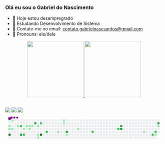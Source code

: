 ### Olá eu sou o Gabriel do Nascimento 

- 🔭 Hoje estou desempregrado
- 🌱 Estudando Desenvolvimento de Sistema
- 👯 Contate-me no email: contato.gabrielnascsantos@gmail.com
- 🤔 Pronouns: ele/dele
<div align="center">
  <a href="https://github.com/GabrieldoNascimentoSantos">
  <img height="180em" src="https://github-readme-stats.vercel.app/api?username=GabrieldoNascimentoSantos&show_icons=true&theme=dark&include_all_commits=true&count_private=true"/>
  <img height="180em" src="https://github-readme-stats.vercel.app/api/top-langs/?username=GabrieldoNascimentoSantos&layout=compact&langs_count=7&theme=dark"/>
    </div>
  
  ##

  <div>
  <a href="https://instagram.com/nascimento__biel" target="_blank"><img src="https://img.shields.io/badge/-Instagram-%23E4405F?style=for-the-badge&logo=instagram&logoColor=white" target="_blank"></a>
  <a href = "mailto:contato.gabrielnascsantos@gmail.com"><img src="https://img.shields.io/badge/-Gmail-%23333?style=for-the-badge&logo=gmail&logoColor=white" target="_blank"></a>
  <a href="https://www.linkedin.com/in/gabriel-nascimento-034242247" target="_blank"><img src="https://img.shields.io/badge/-LinkedIn-%230077B5?style=for-the-badge&logo=linkedin&logoColor=white" target="_blank"></a> 
  </div> 
  <svg viewBox="-16 -32 880 192" width="880" height="192" xmlns="http://www.w3.org/2000/svg"><desc>Generated with https://github.com/Platane/snk</desc><style>@keyframes c0{.32%{fill:var(--c1)}.34%,to{fill:var(--ce)}}@keyframes c1{1.66%{fill:var(--c1)}1.68%,to{fill:var(--ce)}}@keyframes c2{2%{fill:var(--c1)}2.02%,to{fill:var(--ce)}}@keyframes c3{95.64%{fill:var(--c4)}95.66%,to{fill:var(--ce)}}@keyframes c4{.66%{fill:var(--c1)}.68%,to{fill:var(--ce)}}@keyframes c5{2.33%{fill:var(--c1)}2.35%,to{fill:var(--ce)}}@keyframes c6{3.33%{fill:var(--c1)}3.35%,to{fill:var(--ce)}}@keyframes c7{55.84%{fill:var(--c2)}55.86%,to{fill:var(--ce)}}@keyframes c8{57.52%{fill:var(--c3)}57.54%,to{fill:var(--ce)}}@keyframes c9{10.36%{fill:var(--c1)}10.38%,to{fill:var(--ce)}}@keyframes ca{57.18%{fill:var(--c2)}57.2%,to{fill:var(--ce)}}@keyframes cb{5.01%{fill:var(--c1)}5.03%,to{fill:var(--ce)}}@keyframes cc{5.34%{fill:var(--c1)}5.36%,to{fill:var(--ce)}}@keyframes cd{9.69%{fill:var(--c1)}9.71%,to{fill:var(--ce)}}@keyframes ce{5.68%{fill:var(--c1)}5.7%,to{fill:var(--ce)}}@keyframes cf{60.53%{fill:var(--c3)}60.55%,to{fill:var(--ce)}}@keyframes cg{6.34%{fill:var(--c1)}6.36%,to{fill:var(--ce)}}@keyframes ch{7.35%{fill:var(--c1)}7.37%,to{fill:var(--ce)}}@keyframes ci{7.68%{fill:var(--c1)}7.7%,to{fill:var(--ce)}}@keyframes cj{53.17%{fill:var(--c2)}53.19%,to{fill:var(--ce)}}@keyframes ck{91.96%{fill:var(--c4)}91.98%,to{fill:var(--ce)}}@keyframes cl{51.5%{fill:var(--c2)}51.52%,to{fill:var(--ce)}}@keyframes cm{15.37%{fill:var(--c1)}15.39%,to{fill:var(--ce)}}@keyframes cn{21.39%{fill:var(--c1)}21.41%,to{fill:var(--ce)}}@keyframes co{21.06%{fill:var(--c1)}21.08%,to{fill:var(--ce)}}@keyframes cp{65.21%{fill:var(--c3)}65.23%,to{fill:var(--ce)}}@keyframes cq{16.71%{fill:var(--c1)}16.73%,to{fill:var(--ce)}}@keyframes cr{18.72%{fill:var(--c1)}18.74%,to{fill:var(--ce)}}@keyframes cs{45.47%{fill:var(--c2)}45.49%,to{fill:var(--ce)}}@keyframes ct{42.13%{fill:var(--c2)}42.15%,to{fill:var(--ce)}}@keyframes cu{72.23%{fill:var(--c3)}72.25%,to{fill:var(--ce)}}@keyframes cv{71.9%{fill:var(--c3)}71.92%,to{fill:var(--ce)}}@keyframes cw{32.1%{fill:var(--c1)}32.12%,to{fill:var(--ce)}}@keyframes cx{37.45%{fill:var(--c2)}37.47%,to{fill:var(--ce)}}@keyframes cy{36.78%{fill:var(--c2)}36.8%,to{fill:var(--ce)}}@keyframes cz{36.44%{fill:var(--c1)}36.46%,to{fill:var(--ce)}}@keyframes c10{76.91%{fill:var(--c3)}76.93%,to{fill:var(--ce)}}@keyframes c11{34.44%{fill:var(--c1)}34.46%,to{fill:var(--ce)}}@keyframes u0{.32%{transform:scale(0,1)}.34%,.66%{transform:scale(.05,1)}.68%,1.66%{transform:scale(.09,1)}1.68%,2%{transform:scale(.14,1)}2.02%,2.33%{transform:scale(.18,1)}2.35%,3.33%{transform:scale(.23,1)}3.35%,5.01%{transform:scale(.27,1)}5.03%,5.34%{transform:scale(.32,1)}5.36%,5.68%{transform:scale(.36,1)}5.7%,6.34%{transform:scale(.41,1)}6.36%,7.35%{transform:scale(.45,1)}7.37%,7.68%{transform:scale(.5,1)}7.7%,9.69%{transform:scale(.55,1)}10.36%,9.71%{transform:scale(.59,1)}10.38%,15.37%{transform:scale(.64,1)}15.39%,16.71%{transform:scale(.68,1)}16.73%,18.72%{transform:scale(.73,1)}18.74%,21.06%{transform:scale(.77,1)}21.08%,21.39%{transform:scale(.82,1)}21.41%,32.1%{transform:scale(.86,1)}32.12%,34.44%{transform:scale(.91,1)}34.46%,36.44%{transform:scale(.95,1)}36.46%,to{transform:scale(1,1)}}@keyframes u1{36.78%{transform:scale(0,1)}36.8%,37.45%{transform:scale(.13,1)}37.47%,42.13%{transform:scale(.25,1)}42.15%,45.47%{transform:scale(.38,1)}45.49%,51.5%{transform:scale(.5,1)}51.52%,53.17%{transform:scale(.63,1)}53.19%,55.84%{transform:scale(.75,1)}55.86%,57.18%{transform:scale(.88,1)}57.2%,to{transform:scale(1,1)}}@keyframes u2{57.52%{transform:scale(0,1)}57.54%,60.53%{transform:scale(.17,1)}60.55%,65.21%{transform:scale(.33,1)}65.23%,71.9%{transform:scale(.5,1)}71.92%,72.23%{transform:scale(.67,1)}72.25%,76.91%{transform:scale(.83,1)}76.93%,to{transform:scale(1,1)}}@keyframes u3{91.96%{transform:scale(0,1)}91.98%,95.64%{transform:scale(.5,1)}95.66%,to{transform:scale(1,1)}}@keyframes s0{0%,99.67%{transform:translate(0,-16px)}.33%{transform:translate(0,0)}.67%{transform:translate(16px,0)}1%{transform:translate(16px,16px)}1.34%{transform:translate(0,16px)}2.01%{transform:translate(0,48px)}3.01%{transform:translate(48px,48px)}3.68%{transform:translate(48px,16px)}4.68%{transform:translate(96px,16px)}5.02%{transform:translate(96px,32px)}53.85%,6.35%{transform:translate(160px,32px)}7.69%{transform:translate(160px,96px)}8.03%{transform:translate(144px,96px)}9.03%{transform:translate(144px,48px)}10.37%,56.52%{transform:translate(80px,48px)}10.7%{transform:translate(80px,32px)}14.72%{transform:translate(272px,32px)}15.38%{transform:translate(272px,64px)}16.05%{transform:translate(304px,64px)}16.39%{transform:translate(304px,80px)}18.06%{transform:translate(384px,80px)}19.4%{transform:translate(384px,16px)}21.07%{transform:translate(304px,16px)}21.4%{transform:translate(304px,0)}30.77%{transform:translate(752px,0)}32.11%{transform:translate(752px,64px)}33.11%,37.12%{transform:translate(800px,64px)}33.44%{transform:translate(800px,48px)}34.11%,35.45%{transform:translate(832px,48px)}34.45%,76.59%{transform:translate(832px,32px)}34.78%{transform:translate(848px,32px)}35.12%{transform:translate(848px,48px)}36.12%{transform:translate(832px,80px)}36.45%{transform:translate(816px,80px)}36.79%{transform:translate(816px,64px)}37.46%{transform:translate(800px,80px)}37.79%{transform:translate(784px,80px)}38.13%{transform:translate(784px,64px)}41.81%{transform:translate(608px,64px)}42.14%{transform:translate(608px,48px)}45.15%{transform:translate(464px,48px)}45.48%{transform:translate(464px,64px)}45.82%{transform:translate(448px,64px)}46.15%{transform:translate(448px,48px)}51.17%{transform:translate(208px,48px)}51.51%{transform:translate(208px,64px)}51.84%{transform:translate(192px,64px)}52.84%{transform:translate(192px,16px)}53.51%{transform:translate(160px,16px)}55.85%{transform:translate(64px,32px)}56.19%{transform:translate(64px,48px)}57.19%{transform:translate(80px,80px)}57.53%{transform:translate(64px,80px)}57.86%{transform:translate(64px,64px)}59.53%{transform:translate(144px,64px)}60.54%{transform:translate(144px,16px)}64.21%{transform:translate(320px,16px)}65.22%{transform:translate(320px,64px)}71.57%{transform:translate(624px,64px)}72.24%{transform:translate(624px,32px)}76.92%{transform:translate(832px,16px)}90.64%{transform:translate(176px,16px)}91.97%{transform:translate(176px,80px)}95.65%{transform:translate(0,80px)}95.99%{transform:translate(0,64px)}96.32%{transform:translate(16px,64px)}96.66%{transform:translate(16px,48px)}96.99%{transform:translate(32px,48px)}97.32%{transform:translate(32px,32px)}97.66%{transform:translate(48px,32px)}98.66%{transform:translate(48px,-16px)}}@keyframes s1{0%,99.67%{transform:translate(16px,-16px)}.33%{transform:translate(0,-16px)}.67%{transform:translate(0,0)}1%{transform:translate(16px,0)}1.34%{transform:translate(16px,16px)}1.67%{transform:translate(0,16px)}2.34%{transform:translate(0,48px)}3.34%{transform:translate(48px,48px)}4.01%{transform:translate(48px,16px)}5.02%{transform:translate(96px,16px)}5.35%{transform:translate(96px,32px)}54.18%,6.69%{transform:translate(160px,32px)}8.03%{transform:translate(160px,96px)}8.36%{transform:translate(144px,96px)}9.36%{transform:translate(144px,48px)}10.7%,56.86%{transform:translate(80px,48px)}11.04%{transform:translate(80px,32px)}15.05%{transform:translate(272px,32px)}15.72%{transform:translate(272px,64px)}16.39%{transform:translate(304px,64px)}16.72%{transform:translate(304px,80px)}18.39%{transform:translate(384px,80px)}19.73%{transform:translate(384px,16px)}21.4%{transform:translate(304px,16px)}21.74%{transform:translate(304px,0)}31.1%{transform:translate(752px,0)}32.44%{transform:translate(752px,64px)}33.44%,37.46%{transform:translate(800px,64px)}33.78%{transform:translate(800px,48px)}34.45%,35.79%{transform:translate(832px,48px)}34.78%,76.92%{transform:translate(832px,32px)}35.12%{transform:translate(848px,32px)}35.45%{transform:translate(848px,48px)}36.45%{transform:translate(832px,80px)}36.79%{transform:translate(816px,80px)}37.12%{transform:translate(816px,64px)}37.79%{transform:translate(800px,80px)}38.13%{transform:translate(784px,80px)}38.46%{transform:translate(784px,64px)}42.14%{transform:translate(608px,64px)}42.47%{transform:translate(608px,48px)}45.48%{transform:translate(464px,48px)}45.82%{transform:translate(464px,64px)}46.15%{transform:translate(448px,64px)}46.49%{transform:translate(448px,48px)}51.51%{transform:translate(208px,48px)}51.84%{transform:translate(208px,64px)}52.17%{transform:translate(192px,64px)}53.18%{transform:translate(192px,16px)}53.85%{transform:translate(160px,16px)}56.19%{transform:translate(64px,32px)}56.52%{transform:translate(64px,48px)}57.53%{transform:translate(80px,80px)}57.86%{transform:translate(64px,80px)}58.19%{transform:translate(64px,64px)}59.87%{transform:translate(144px,64px)}60.87%{transform:translate(144px,16px)}64.55%{transform:translate(320px,16px)}65.55%{transform:translate(320px,64px)}71.91%{transform:translate(624px,64px)}72.58%{transform:translate(624px,32px)}77.26%{transform:translate(832px,16px)}90.97%{transform:translate(176px,16px)}92.31%{transform:translate(176px,80px)}95.99%{transform:translate(0,80px)}96.32%{transform:translate(0,64px)}96.66%{transform:translate(16px,64px)}96.99%{transform:translate(16px,48px)}97.32%{transform:translate(32px,48px)}97.66%{transform:translate(32px,32px)}97.99%{transform:translate(48px,32px)}99%{transform:translate(48px,-16px)}}@keyframes s2{0%,99.67%{transform:translate(32px,-16px)}.67%{transform:translate(0,-16px)}1%{transform:translate(0,0)}1.34%{transform:translate(16px,0)}1.67%{transform:translate(16px,16px)}2.01%{transform:translate(0,16px)}2.68%{transform:translate(0,48px)}3.68%{transform:translate(48px,48px)}4.35%{transform:translate(48px,16px)}5.35%{transform:translate(96px,16px)}5.69%{transform:translate(96px,32px)}54.52%,7.02%{transform:translate(160px,32px)}8.36%{transform:translate(160px,96px)}8.7%{transform:translate(144px,96px)}9.7%{transform:translate(144px,48px)}11.04%,57.19%{transform:translate(80px,48px)}11.37%{transform:translate(80px,32px)}15.38%{transform:translate(272px,32px)}16.05%{transform:translate(272px,64px)}16.72%{transform:translate(304px,64px)}17.06%{transform:translate(304px,80px)}18.73%{transform:translate(384px,80px)}20.07%{transform:translate(384px,16px)}21.74%{transform:translate(304px,16px)}22.07%{transform:translate(304px,0)}31.44%{transform:translate(752px,0)}32.78%{transform:translate(752px,64px)}33.78%,37.79%{transform:translate(800px,64px)}34.11%{transform:translate(800px,48px)}34.78%,36.12%{transform:translate(832px,48px)}35.12%,77.26%{transform:translate(832px,32px)}35.45%{transform:translate(848px,32px)}35.79%{transform:translate(848px,48px)}36.79%{transform:translate(832px,80px)}37.12%{transform:translate(816px,80px)}37.46%{transform:translate(816px,64px)}38.13%{transform:translate(800px,80px)}38.46%{transform:translate(784px,80px)}38.8%{transform:translate(784px,64px)}42.47%{transform:translate(608px,64px)}42.81%{transform:translate(608px,48px)}45.82%{transform:translate(464px,48px)}46.15%{transform:translate(464px,64px)}46.49%{transform:translate(448px,64px)}46.82%{transform:translate(448px,48px)}51.84%{transform:translate(208px,48px)}52.17%{transform:translate(208px,64px)}52.51%{transform:translate(192px,64px)}53.51%{transform:translate(192px,16px)}54.18%{transform:translate(160px,16px)}56.52%{transform:translate(64px,32px)}56.86%{transform:translate(64px,48px)}57.86%{transform:translate(80px,80px)}58.19%{transform:translate(64px,80px)}58.53%{transform:translate(64px,64px)}60.2%{transform:translate(144px,64px)}61.2%{transform:translate(144px,16px)}64.88%{transform:translate(320px,16px)}65.89%{transform:translate(320px,64px)}72.24%{transform:translate(624px,64px)}72.91%{transform:translate(624px,32px)}77.59%{transform:translate(832px,16px)}91.3%{transform:translate(176px,16px)}92.64%{transform:translate(176px,80px)}96.32%{transform:translate(0,80px)}96.66%{transform:translate(0,64px)}96.99%{transform:translate(16px,64px)}97.32%{transform:translate(16px,48px)}97.66%{transform:translate(32px,48px)}97.99%{transform:translate(32px,32px)}98.33%{transform:translate(48px,32px)}99.33%{transform:translate(48px,-16px)}}@keyframes s3{0%,99.67%{transform:translate(48px,-16px)}1%{transform:translate(0,-16px)}1.34%{transform:translate(0,0)}1.67%{transform:translate(16px,0)}2.01%{transform:translate(16px,16px)}2.34%{transform:translate(0,16px)}3.01%{transform:translate(0,48px)}4.01%{transform:translate(48px,48px)}4.68%{transform:translate(48px,16px)}5.69%{transform:translate(96px,16px)}6.02%{transform:translate(96px,32px)}54.85%,7.36%{transform:translate(160px,32px)}8.7%{transform:translate(160px,96px)}9.03%{transform:translate(144px,96px)}10.03%{transform:translate(144px,48px)}11.37%,57.53%{transform:translate(80px,48px)}11.71%{transform:translate(80px,32px)}15.72%{transform:translate(272px,32px)}16.39%{transform:translate(272px,64px)}17.06%{transform:translate(304px,64px)}17.39%{transform:translate(304px,80px)}19.06%{transform:translate(384px,80px)}20.4%{transform:translate(384px,16px)}22.07%{transform:translate(304px,16px)}22.41%{transform:translate(304px,0)}31.77%{transform:translate(752px,0)}33.11%{transform:translate(752px,64px)}34.11%,38.13%{transform:translate(800px,64px)}34.45%{transform:translate(800px,48px)}35.12%,36.45%{transform:translate(832px,48px)}35.45%,77.59%{transform:translate(832px,32px)}35.79%{transform:translate(848px,32px)}36.12%{transform:translate(848px,48px)}37.12%{transform:translate(832px,80px)}37.46%{transform:translate(816px,80px)}37.79%{transform:translate(816px,64px)}38.46%{transform:translate(800px,80px)}38.8%{transform:translate(784px,80px)}39.13%{transform:translate(784px,64px)}42.81%{transform:translate(608px,64px)}43.14%{transform:translate(608px,48px)}46.15%{transform:translate(464px,48px)}46.49%{transform:translate(464px,64px)}46.82%{transform:translate(448px,64px)}47.16%{transform:translate(448px,48px)}52.17%{transform:translate(208px,48px)}52.51%{transform:translate(208px,64px)}52.84%{transform:translate(192px,64px)}53.85%{transform:translate(192px,16px)}54.52%{transform:translate(160px,16px)}56.86%{transform:translate(64px,32px)}57.19%{transform:translate(64px,48px)}58.19%{transform:translate(80px,80px)}58.53%{transform:translate(64px,80px)}58.86%{transform:translate(64px,64px)}60.54%{transform:translate(144px,64px)}61.54%{transform:translate(144px,16px)}65.22%{transform:translate(320px,16px)}66.22%{transform:translate(320px,64px)}72.58%{transform:translate(624px,64px)}73.24%{transform:translate(624px,32px)}77.93%{transform:translate(832px,16px)}91.64%{transform:translate(176px,16px)}92.98%{transform:translate(176px,80px)}96.66%{transform:translate(0,80px)}96.99%{transform:translate(0,64px)}97.32%{transform:translate(16px,64px)}97.66%{transform:translate(16px,48px)}97.99%{transform:translate(32px,48px)}98.33%{transform:translate(32px,32px)}98.66%{transform:translate(48px,32px)}}:root{--cb:#1b1f230a;--cs:purple;--ce:#ebedf0;--c0:#ebedf0;--c1:#9be9a8;--c2:#40c463;--c3:#30a14e;--c4:#216e39}@media (prefers-color-scheme:dark){:root{--cb:#1b1f230a;--cs:purple;--ce:#161b22;--c1:#01311f;--c2:#034525;--c3:#0f6d31;--c4:#00c647}}.c{shape-rendering:geometricPrecision;fill:var(--ce);stroke-width:1px;stroke:var(--cb);animation:none 29900ms linear infinite}.c.c0,.c.c1,.c.c2{fill:var(--c1);animation-name:c0}.c.c1,.c.c2{animation-name:c1}.c.c2{animation-name:c2}.c.c3{fill:var(--c4);animation-name:c3}.c.c4,.c.c5,.c.c6{fill:var(--c1);animation-name:c4}.c.c5,.c.c6{animation-name:c5}.c.c6{animation-name:c6}.c.c7{fill:var(--c2);animation-name:c7}.c.c8{fill:var(--c3);animation-name:c8}.c.c9{fill:var(--c1);animation-name:c9}.c.ca{fill:var(--c2);animation-name:ca}.c.cb{fill:var(--c1);animation-name:cb}.c.cc,.c.cd,.c.ce{fill:var(--c1);animation-name:cc}.c.cd,.c.ce{animation-name:cd}.c.ce{animation-name:ce}.c.cf{fill:var(--c3);animation-name:cf}.c.cg,.c.ch,.c.ci{fill:var(--c1);animation-name:cg}.c.ch,.c.ci{animation-name:ch}.c.ci{animation-name:ci}.c.cj{fill:var(--c2);animation-name:cj}.c.ck{fill:var(--c4);animation-name:ck}.c.cl{fill:var(--c2);animation-name:cl}.c.cm,.c.cn,.c.co{fill:var(--c1);animation-name:cm}.c.cn,.c.co{animation-name:cn}.c.co{animation-name:co}.c.cp{fill:var(--c3);animation-name:cp}.c.cq,.c.cr{fill:var(--c1);animation-name:cq}.c.cr{animation-name:cr}.c.cs,.c.ct{fill:var(--c2);animation-name:cs}.c.ct{animation-name:ct}.c.cu,.c.cv{fill:var(--c3);animation-name:cu}.c.cv{animation-name:cv}.c.cw{fill:var(--c1);animation-name:cw}.c.cx,.c.cy{fill:var(--c2);animation-name:cx}.c.cy{animation-name:cy}.c.cz{fill:var(--c1);animation-name:cz}.c.c10{fill:var(--c3);animation-name:c10}.c.c11{fill:var(--c1);animation-name:c11}.s,.u{animation:none linear 29900ms infinite}.u,.u.u0{transform-origin:0 0}.u{transform:scale(0,1)}.u.u0{fill:var(--c1);animation-name:u0}.u.u1{fill:var(--c2);animation-name:u1;transform-origin:490.9px 0}.u.u2{fill:var(--c3);animation-name:u2;transform-origin:669.5px 0}.u.u3{fill:var(--c4);animation-name:u3;transform-origin:803.4px 0}.s{shape-rendering:geometricPrecision;fill:var(--cs)}.s.s0{transform:translate(0,-16px);animation-name:s0}.s.s1{transform:translate(16px,-16px);animation-name:s1}.s.s2{transform:translate(32px,-16px);animation-name:s2}.s.s3{transform:translate(48px,-16px);animation-name:s3}</style><rect class="c c0" x="2" y="2" rx="2" ry="2" width="12" height="12"/><rect class="c" x="2" y="18" rx="2" ry="2" width="12" height="12"/><rect class="c c1" x="2" y="34" rx="2" ry="2" width="12" height="12"/><rect class="c c2" x="2" y="50" rx="2" ry="2" width="12" height="12"/><rect class="c" x="2" y="66" rx="2" ry="2" width="12" height="12"/><rect class="c c3" x="2" y="82" rx="2" ry="2" width="12" height="12"/><rect class="c" x="2" y="98" rx="2" ry="2" width="12" height="12"/><rect class="c c4" x="18" y="2" rx="2" ry="2" width="12" height="12"/><rect class="c" x="18" y="18" rx="2" ry="2" width="12" height="12"/><rect class="c" x="18" y="34" rx="2" ry="2" width="12" height="12"/><rect class="c c5" x="18" y="50" rx="2" ry="2" width="12" height="12"/><rect class="c" x="18" y="66" rx="2" ry="2" width="12" height="12"/><rect class="c" x="18" y="82" rx="2" ry="2" width="12" height="12"/><rect class="c" x="18" y="98" rx="2" ry="2" width="12" height="12"/><rect class="c" x="34" y="2" rx="2" ry="2" width="12" height="12"/><rect class="c" x="34" y="18" rx="2" ry="2" width="12" height="12"/><rect class="c" x="34" y="34" rx="2" ry="2" width="12" height="12"/><rect class="c" x="34" y="50" rx="2" ry="2" width="12" height="12"/><rect class="c" x="34" y="66" rx="2" ry="2" width="12" height="12"/><rect class="c" x="34" y="82" rx="2" ry="2" width="12" height="12"/><rect class="c" x="34" y="98" rx="2" ry="2" width="12" height="12"/><rect class="c" x="50" y="2" rx="2" ry="2" width="12" height="12"/><rect class="c" x="50" y="18" rx="2" ry="2" width="12" height="12"/><rect class="c c6" x="50" y="34" rx="2" ry="2" width="12" height="12"/><rect class="c" x="50" y="50" rx="2" ry="2" width="12" height="12"/><rect class="c" x="50" y="66" rx="2" ry="2" width="12" height="12"/><rect class="c" x="50" y="82" rx="2" ry="2" width="12" height="12"/><rect class="c" x="50" y="98" rx="2" ry="2" width="12" height="12"/><rect class="c" x="66" y="2" rx="2" ry="2" width="12" height="12"/><rect class="c" x="66" y="18" rx="2" ry="2" width="12" height="12"/><rect class="c c7" x="66" y="34" rx="2" ry="2" width="12" height="12"/><rect class="c" x="66" y="50" rx="2" ry="2" width="12" height="12"/><rect class="c" x="66" y="66" rx="2" ry="2" width="12" height="12"/><rect class="c c8" x="66" y="82" rx="2" ry="2" width="12" height="12"/><rect class="c" x="66" y="98" rx="2" ry="2" width="12" height="12"/><rect class="c" x="82" y="2" rx="2" ry="2" width="12" height="12"/><rect class="c" x="82" y="18" rx="2" ry="2" width="12" height="12"/><rect class="c" x="82" y="34" rx="2" ry="2" width="12" height="12"/><rect class="c c9" x="82" y="50" rx="2" ry="2" width="12" height="12"/><rect class="c" x="82" y="66" rx="2" ry="2" width="12" height="12"/><rect class="c ca" x="82" y="82" rx="2" ry="2" width="12" height="12"/><rect class="c" x="82" y="98" rx="2" ry="2" width="12" height="12"/><rect class="c" x="98" y="2" rx="2" ry="2" width="12" height="12"/><rect class="c" x="98" y="18" rx="2" ry="2" width="12" height="12"/><rect class="c cb" x="98" y="34" rx="2" ry="2" width="12" height="12"/><rect class="c" x="98" y="50" rx="2" ry="2" width="12" height="12"/><rect class="c" x="98" y="66" rx="2" ry="2" width="12" height="12"/><rect class="c" x="98" y="82" rx="2" ry="2" width="12" height="12"/><rect class="c" x="98" y="98" rx="2" ry="2" width="12" height="12"/><rect class="c" x="114" y="2" rx="2" ry="2" width="12" height="12"/><rect class="c" x="114" y="18" rx="2" ry="2" width="12" height="12"/><rect class="c cc" x="114" y="34" rx="2" ry="2" width="12" height="12"/><rect class="c cd" x="114" y="50" rx="2" ry="2" width="12" height="12"/><rect class="c" x="114" y="66" rx="2" ry="2" width="12" height="12"/><rect class="c" x="114" y="82" rx="2" ry="2" width="12" height="12"/><rect class="c" x="114" y="98" rx="2" ry="2" width="12" height="12"/><rect class="c" x="130" y="2" rx="2" ry="2" width="12" height="12"/><rect class="c" x="130" y="18" rx="2" ry="2" width="12" height="12"/><rect class="c ce" x="130" y="34" rx="2" ry="2" width="12" height="12"/><rect class="c" x="130" y="50" rx="2" ry="2" width="12" height="12"/><rect class="c" x="130" y="66" rx="2" ry="2" width="12" height="12"/><rect class="c" x="130" y="82" rx="2" ry="2" width="12" height="12"/><rect class="c" x="130" y="98" rx="2" ry="2" width="12" height="12"/><rect class="c" x="146" y="2" rx="2" ry="2" width="12" height="12"/><rect class="c cf" x="146" y="18" rx="2" ry="2" width="12" height="12"/><rect class="c" x="146" y="34" rx="2" ry="2" width="12" height="12"/><rect class="c" x="146" y="50" rx="2" ry="2" width="12" height="12"/><rect class="c" x="146" y="66" rx="2" ry="2" width="12" height="12"/><rect class="c" x="146" y="82" rx="2" ry="2" width="12" height="12"/><rect class="c" x="146" y="98" rx="2" ry="2" width="12" height="12"/><rect class="c" x="162" y="2" rx="2" ry="2" width="12" height="12"/><rect class="c" x="162" y="18" rx="2" ry="2" width="12" height="12"/><rect class="c cg" x="162" y="34" rx="2" ry="2" width="12" height="12"/><rect class="c" x="162" y="50" rx="2" ry="2" width="12" height="12"/><rect class="c" x="162" y="66" rx="2" ry="2" width="12" height="12"/><rect class="c ch" x="162" y="82" rx="2" ry="2" width="12" height="12"/><rect class="c ci" x="162" y="98" rx="2" ry="2" width="12" height="12"/><rect class="c" x="178" y="2" rx="2" ry="2" width="12" height="12"/><rect class="c cj" x="178" y="18" rx="2" ry="2" width="12" height="12"/><rect class="c" x="178" y="34" rx="2" ry="2" width="12" height="12"/><rect class="c" x="178" y="50" rx="2" ry="2" width="12" height="12"/><rect class="c" x="178" y="66" rx="2" ry="2" width="12" height="12"/><rect class="c ck" x="178" y="82" rx="2" ry="2" width="12" height="12"/><rect class="c" x="178" y="98" rx="2" ry="2" width="12" height="12"/><rect class="c" x="194" y="2" rx="2" ry="2" width="12" height="12"/><rect class="c" x="194" y="18" rx="2" ry="2" width="12" height="12"/><rect class="c" x="194" y="34" rx="2" ry="2" width="12" height="12"/><rect class="c" x="194" y="50" rx="2" ry="2" width="12" height="12"/><rect class="c" x="194" y="66" rx="2" ry="2" width="12" height="12"/><rect class="c" x="194" y="82" rx="2" ry="2" width="12" height="12"/><rect class="c" x="194" y="98" rx="2" ry="2" width="12" height="12"/><rect class="c" x="210" y="2" rx="2" ry="2" width="12" height="12"/><rect class="c" x="210" y="18" rx="2" ry="2" width="12" height="12"/><rect class="c" x="210" y="34" rx="2" ry="2" width="12" height="12"/><rect class="c" x="210" y="50" rx="2" ry="2" width="12" height="12"/><rect class="c cl" x="210" y="66" rx="2" ry="2" width="12" height="12"/><rect class="c" x="210" y="82" rx="2" ry="2" width="12" height="12"/><rect class="c" x="210" y="98" rx="2" ry="2" width="12" height="12"/><rect class="c" x="226" y="2" rx="2" ry="2" width="12" height="12"/><rect class="c" x="226" y="18" rx="2" ry="2" width="12" height="12"/><rect class="c" x="226" y="34" rx="2" ry="2" width="12" height="12"/><rect class="c" x="226" y="50" rx="2" ry="2" width="12" height="12"/><rect class="c" x="226" y="66" rx="2" ry="2" width="12" height="12"/><rect class="c" x="226" y="82" rx="2" ry="2" width="12" height="12"/><rect class="c" x="226" y="98" rx="2" ry="2" width="12" height="12"/><rect class="c" x="242" y="2" rx="2" ry="2" width="12" height="12"/><rect class="c" x="242" y="18" rx="2" ry="2" width="12" height="12"/><rect class="c" x="242" y="34" rx="2" ry="2" width="12" height="12"/><rect class="c" x="242" y="50" rx="2" ry="2" width="12" height="12"/><rect class="c" x="242" y="66" rx="2" ry="2" width="12" height="12"/><rect class="c" x="242" y="82" rx="2" ry="2" width="12" height="12"/><rect class="c" x="242" y="98" rx="2" ry="2" width="12" height="12"/><rect class="c" x="258" y="2" rx="2" ry="2" width="12" height="12"/><rect class="c" x="258" y="18" rx="2" ry="2" width="12" height="12"/><rect class="c" x="258" y="34" rx="2" ry="2" width="12" height="12"/><rect class="c" x="258" y="50" rx="2" ry="2" width="12" height="12"/><rect class="c" x="258" y="66" rx="2" ry="2" width="12" height="12"/><rect class="c" x="258" y="82" rx="2" ry="2" width="12" height="12"/><rect class="c" x="258" y="98" rx="2" ry="2" width="12" height="12"/><rect class="c" x="274" y="2" rx="2" ry="2" width="12" height="12"/><rect class="c" x="274" y="18" rx="2" ry="2" width="12" height="12"/><rect class="c" x="274" y="34" rx="2" ry="2" width="12" height="12"/><rect class="c" x="274" y="50" rx="2" ry="2" width="12" height="12"/><rect class="c cm" x="274" y="66" rx="2" ry="2" width="12" height="12"/><rect class="c" x="274" y="82" rx="2" ry="2" width="12" height="12"/><rect class="c" x="274" y="98" rx="2" ry="2" width="12" height="12"/><rect class="c" x="290" y="2" rx="2" ry="2" width="12" height="12"/><rect class="c" x="290" y="18" rx="2" ry="2" width="12" height="12"/><rect class="c" x="290" y="34" rx="2" ry="2" width="12" height="12"/><rect class="c" x="290" y="50" rx="2" ry="2" width="12" height="12"/><rect class="c" x="290" y="66" rx="2" ry="2" width="12" height="12"/><rect class="c" x="290" y="82" rx="2" ry="2" width="12" height="12"/><rect class="c" x="290" y="98" rx="2" ry="2" width="12" height="12"/><rect class="c cn" x="306" y="2" rx="2" ry="2" width="12" height="12"/><rect class="c co" x="306" y="18" rx="2" ry="2" width="12" height="12"/><rect class="c" x="306" y="34" rx="2" ry="2" width="12" height="12"/><rect class="c" x="306" y="50" rx="2" ry="2" width="12" height="12"/><rect class="c" x="306" y="66" rx="2" ry="2" width="12" height="12"/><rect class="c" x="306" y="82" rx="2" ry="2" width="12" height="12"/><rect class="c" x="306" y="98" rx="2" ry="2" width="12" height="12"/><rect class="c" x="322" y="2" rx="2" ry="2" width="12" height="12"/><rect class="c" x="322" y="18" rx="2" ry="2" width="12" height="12"/><rect class="c" x="322" y="34" rx="2" ry="2" width="12" height="12"/><rect class="c" x="322" y="50" rx="2" ry="2" width="12" height="12"/><rect class="c cp" x="322" y="66" rx="2" ry="2" width="12" height="12"/><rect class="c cq" x="322" y="82" rx="2" ry="2" width="12" height="12"/><rect class="c" x="322" y="98" rx="2" ry="2" width="12" height="12"/><rect class="c" x="338" y="2" rx="2" ry="2" width="12" height="12"/><rect class="c" x="338" y="18" rx="2" ry="2" width="12" height="12"/><rect class="c" x="338" y="34" rx="2" ry="2" width="12" height="12"/><rect class="c" x="338" y="50" rx="2" ry="2" width="12" height="12"/><rect class="c" x="338" y="66" rx="2" ry="2" width="12" height="12"/><rect class="c" x="338" y="82" rx="2" ry="2" width="12" height="12"/><rect class="c" x="338" y="98" rx="2" ry="2" width="12" height="12"/><rect class="c" x="354" y="2" rx="2" ry="2" width="12" height="12"/><rect class="c" x="354" y="18" rx="2" ry="2" width="12" height="12"/><rect class="c" x="354" y="34" rx="2" ry="2" width="12" height="12"/><rect class="c" x="354" y="50" rx="2" ry="2" width="12" height="12"/><rect class="c" x="354" y="66" rx="2" ry="2" width="12" height="12"/><rect class="c" x="354" y="82" rx="2" ry="2" width="12" height="12"/><rect class="c" x="354" y="98" rx="2" ry="2" width="12" height="12"/><rect class="c" x="370" y="2" rx="2" ry="2" width="12" height="12"/><rect class="c" x="370" y="18" rx="2" ry="2" width="12" height="12"/><rect class="c" x="370" y="34" rx="2" ry="2" width="12" height="12"/><rect class="c" x="370" y="50" rx="2" ry="2" width="12" height="12"/><rect class="c" x="370" y="66" rx="2" ry="2" width="12" height="12"/><rect class="c" x="370" y="82" rx="2" ry="2" width="12" height="12"/><rect class="c" x="370" y="98" rx="2" ry="2" width="12" height="12"/><rect class="c" x="386" y="2" rx="2" ry="2" width="12" height="12"/><rect class="c" x="386" y="18" rx="2" ry="2" width="12" height="12"/><rect class="c" x="386" y="34" rx="2" ry="2" width="12" height="12"/><rect class="c cr" x="386" y="50" rx="2" ry="2" width="12" height="12"/><rect class="c" x="386" y="66" rx="2" ry="2" width="12" height="12"/><rect class="c" x="386" y="82" rx="2" ry="2" width="12" height="12"/><rect class="c" x="386" y="98" rx="2" ry="2" width="12" height="12"/><rect class="c" x="402" y="2" rx="2" ry="2" width="12" height="12"/><rect class="c" x="402" y="18" rx="2" ry="2" width="12" height="12"/><rect class="c" x="402" y="34" rx="2" ry="2" width="12" height="12"/><rect class="c" x="402" y="50" rx="2" ry="2" width="12" height="12"/><rect class="c" x="402" y="66" rx="2" ry="2" width="12" height="12"/><rect class="c" x="402" y="82" rx="2" ry="2" width="12" height="12"/><rect class="c" x="402" y="98" rx="2" ry="2" width="12" height="12"/><rect class="c" x="418" y="2" rx="2" ry="2" width="12" height="12"/><rect class="c" x="418" y="18" rx="2" ry="2" width="12" height="12"/><rect class="c" x="418" y="34" rx="2" ry="2" width="12" height="12"/><rect class="c" x="418" y="50" rx="2" ry="2" width="12" height="12"/><rect class="c" x="418" y="66" rx="2" ry="2" width="12" height="12"/><rect class="c" x="418" y="82" rx="2" ry="2" width="12" height="12"/><rect class="c" x="418" y="98" rx="2" ry="2" width="12" height="12"/><rect class="c" x="434" y="2" rx="2" ry="2" width="12" height="12"/><rect class="c" x="434" y="18" rx="2" ry="2" width="12" height="12"/><rect class="c" x="434" y="34" rx="2" ry="2" width="12" height="12"/><rect class="c" x="434" y="50" rx="2" ry="2" width="12" height="12"/><rect class="c" x="434" y="66" rx="2" ry="2" width="12" height="12"/><rect class="c" x="434" y="82" rx="2" ry="2" width="12" height="12"/><rect class="c" x="434" y="98" rx="2" ry="2" width="12" height="12"/><rect class="c" x="450" y="2" rx="2" ry="2" width="12" height="12"/><rect class="c" x="450" y="18" rx="2" ry="2" width="12" height="12"/><rect class="c" x="450" y="34" rx="2" ry="2" width="12" height="12"/><rect class="c" x="450" y="50" rx="2" ry="2" width="12" height="12"/><rect class="c" x="450" y="66" rx="2" ry="2" width="12" height="12"/><rect class="c" x="450" y="82" rx="2" ry="2" width="12" height="12"/><rect class="c" x="450" y="98" rx="2" ry="2" width="12" height="12"/><rect class="c" x="466" y="2" rx="2" ry="2" width="12" height="12"/><rect class="c" x="466" y="18" rx="2" ry="2" width="12" height="12"/><rect class="c" x="466" y="34" rx="2" ry="2" width="12" height="12"/><rect class="c" x="466" y="50" rx="2" ry="2" width="12" height="12"/><rect class="c cs" x="466" y="66" rx="2" ry="2" width="12" height="12"/><rect class="c" x="466" y="82" rx="2" ry="2" width="12" height="12"/><rect class="c" x="466" y="98" rx="2" ry="2" width="12" height="12"/><rect class="c" x="482" y="2" rx="2" ry="2" width="12" height="12"/><rect class="c" x="482" y="18" rx="2" ry="2" width="12" height="12"/><rect class="c" x="482" y="34" rx="2" ry="2" width="12" height="12"/><rect class="c" x="482" y="50" rx="2" ry="2" width="12" height="12"/><rect class="c" x="482" y="66" rx="2" ry="2" width="12" height="12"/><rect class="c" x="482" y="82" rx="2" ry="2" width="12" height="12"/><rect class="c" x="482" y="98" rx="2" ry="2" width="12" height="12"/><rect class="c" x="498" y="2" rx="2" ry="2" width="12" height="12"/><rect class="c" x="498" y="18" rx="2" ry="2" width="12" height="12"/><rect class="c" x="498" y="34" rx="2" ry="2" width="12" height="12"/><rect class="c" x="498" y="50" rx="2" ry="2" width="12" height="12"/><rect class="c" x="498" y="66" rx="2" ry="2" width="12" height="12"/><rect class="c" x="498" y="82" rx="2" ry="2" width="12" height="12"/><rect class="c" x="498" y="98" rx="2" ry="2" width="12" height="12"/><rect class="c" x="514" y="2" rx="2" ry="2" width="12" height="12"/><rect class="c" x="514" y="18" rx="2" ry="2" width="12" height="12"/><rect class="c" x="514" y="34" rx="2" ry="2" width="12" height="12"/><rect class="c" x="514" y="50" rx="2" ry="2" width="12" height="12"/><rect class="c" x="514" y="66" rx="2" ry="2" width="12" height="12"/><rect class="c" x="514" y="82" rx="2" ry="2" width="12" height="12"/><rect class="c" x="514" y="98" rx="2" ry="2" width="12" height="12"/><rect class="c" x="530" y="2" rx="2" ry="2" width="12" height="12"/><rect class="c" x="530" y="18" rx="2" ry="2" width="12" height="12"/><rect class="c" x="530" y="34" rx="2" ry="2" width="12" height="12"/><rect class="c" x="530" y="50" rx="2" ry="2" width="12" height="12"/><rect class="c" x="530" y="66" rx="2" ry="2" width="12" height="12"/><rect class="c" x="530" y="82" rx="2" ry="2" width="12" height="12"/><rect class="c" x="530" y="98" rx="2" ry="2" width="12" height="12"/><rect class="c" x="546" y="2" rx="2" ry="2" width="12" height="12"/><rect class="c" x="546" y="18" rx="2" ry="2" width="12" height="12"/><rect class="c" x="546" y="34" rx="2" ry="2" width="12" height="12"/><rect class="c" x="546" y="50" rx="2" ry="2" width="12" height="12"/><rect class="c" x="546" y="66" rx="2" ry="2" width="12" height="12"/><rect class="c" x="546" y="82" rx="2" ry="2" width="12" height="12"/><rect class="c" x="546" y="98" rx="2" ry="2" width="12" height="12"/><rect class="c" x="562" y="2" rx="2" ry="2" width="12" height="12"/><rect class="c" x="562" y="18" rx="2" ry="2" width="12" height="12"/><rect class="c" x="562" y="34" rx="2" ry="2" width="12" height="12"/><rect class="c" x="562" y="50" rx="2" ry="2" width="12" height="12"/><rect class="c" x="562" y="66" rx="2" ry="2" width="12" height="12"/><rect class="c" x="562" y="82" rx="2" ry="2" width="12" height="12"/><rect class="c" x="562" y="98" rx="2" ry="2" width="12" height="12"/><rect class="c" x="578" y="2" rx="2" ry="2" width="12" height="12"/><rect class="c" x="578" y="18" rx="2" ry="2" width="12" height="12"/><rect class="c" x="578" y="34" rx="2" ry="2" width="12" height="12"/><rect class="c" x="578" y="50" rx="2" ry="2" width="12" height="12"/><rect class="c" x="578" y="66" rx="2" ry="2" width="12" height="12"/><rect class="c" x="578" y="82" rx="2" ry="2" width="12" height="12"/><rect class="c" x="578" y="98" rx="2" ry="2" width="12" height="12"/><rect class="c" x="594" y="2" rx="2" ry="2" width="12" height="12"/><rect class="c" x="594" y="18" rx="2" ry="2" width="12" height="12"/><rect class="c" x="594" y="34" rx="2" ry="2" width="12" height="12"/><rect class="c" x="594" y="50" rx="2" ry="2" width="12" height="12"/><rect class="c" x="594" y="66" rx="2" ry="2" width="12" height="12"/><rect class="c" x="594" y="82" rx="2" ry="2" width="12" height="12"/><rect class="c" x="594" y="98" rx="2" ry="2" width="12" height="12"/><rect class="c" x="610" y="2" rx="2" ry="2" width="12" height="12"/><rect class="c" x="610" y="18" rx="2" ry="2" width="12" height="12"/><rect class="c" x="610" y="34" rx="2" ry="2" width="12" height="12"/><rect class="c ct" x="610" y="50" rx="2" ry="2" width="12" height="12"/><rect class="c" x="610" y="66" rx="2" ry="2" width="12" height="12"/><rect class="c" x="610" y="82" rx="2" ry="2" width="12" height="12"/><rect class="c" x="610" y="98" rx="2" ry="2" width="12" height="12"/><rect class="c" x="626" y="2" rx="2" ry="2" width="12" height="12"/><rect class="c" x="626" y="18" rx="2" ry="2" width="12" height="12"/><rect class="c cu" x="626" y="34" rx="2" ry="2" width="12" height="12"/><rect class="c cv" x="626" y="50" rx="2" ry="2" width="12" height="12"/><rect class="c" x="626" y="66" rx="2" ry="2" width="12" height="12"/><rect class="c" x="626" y="82" rx="2" ry="2" width="12" height="12"/><rect class="c" x="626" y="98" rx="2" ry="2" width="12" height="12"/><rect class="c" x="642" y="2" rx="2" ry="2" width="12" height="12"/><rect class="c" x="642" y="18" rx="2" ry="2" width="12" height="12"/><rect class="c" x="642" y="34" rx="2" ry="2" width="12" height="12"/><rect class="c" x="642" y="50" rx="2" ry="2" width="12" height="12"/><rect class="c" x="642" y="66" rx="2" ry="2" width="12" height="12"/><rect class="c" x="642" y="82" rx="2" ry="2" width="12" height="12"/><rect class="c" x="642" y="98" rx="2" ry="2" width="12" height="12"/><rect class="c" x="658" y="2" rx="2" ry="2" width="12" height="12"/><rect class="c" x="658" y="18" rx="2" ry="2" width="12" height="12"/><rect class="c" x="658" y="34" rx="2" ry="2" width="12" height="12"/><rect class="c" x="658" y="50" rx="2" ry="2" width="12" height="12"/><rect class="c" x="658" y="66" rx="2" ry="2" width="12" height="12"/><rect class="c" x="658" y="82" rx="2" ry="2" width="12" height="12"/><rect class="c" x="658" y="98" rx="2" ry="2" width="12" height="12"/><rect class="c" x="674" y="2" rx="2" ry="2" width="12" height="12"/><rect class="c" x="674" y="18" rx="2" ry="2" width="12" height="12"/><rect class="c" x="674" y="34" rx="2" ry="2" width="12" height="12"/><rect class="c" x="674" y="50" rx="2" ry="2" width="12" height="12"/><rect class="c" x="674" y="66" rx="2" ry="2" width="12" height="12"/><rect class="c" x="674" y="82" rx="2" ry="2" width="12" height="12"/><rect class="c" x="674" y="98" rx="2" ry="2" width="12" height="12"/><rect class="c" x="690" y="2" rx="2" ry="2" width="12" height="12"/><rect class="c" x="690" y="18" rx="2" ry="2" width="12" height="12"/><rect class="c" x="690" y="34" rx="2" ry="2" width="12" height="12"/><rect class="c" x="690" y="50" rx="2" ry="2" width="12" height="12"/><rect class="c" x="690" y="66" rx="2" ry="2" width="12" height="12"/><rect class="c" x="690" y="82" rx="2" ry="2" width="12" height="12"/><rect class="c" x="690" y="98" rx="2" ry="2" width="12" height="12"/><rect class="c" x="706" y="2" rx="2" ry="2" width="12" height="12"/><rect class="c" x="706" y="18" rx="2" ry="2" width="12" height="12"/><rect class="c" x="706" y="34" rx="2" ry="2" width="12" height="12"/><rect class="c" x="706" y="50" rx="2" ry="2" width="12" height="12"/><rect class="c" x="706" y="66" rx="2" ry="2" width="12" height="12"/><rect class="c" x="706" y="82" rx="2" ry="2" width="12" height="12"/><rect class="c" x="706" y="98" rx="2" ry="2" width="12" height="12"/><rect class="c" x="722" y="2" rx="2" ry="2" width="12" height="12"/><rect class="c" x="722" y="18" rx="2" ry="2" width="12" height="12"/><rect class="c" x="722" y="34" rx="2" ry="2" width="12" height="12"/><rect class="c" x="722" y="50" rx="2" ry="2" width="12" height="12"/><rect class="c" x="722" y="66" rx="2" ry="2" width="12" height="12"/><rect class="c" x="722" y="82" rx="2" ry="2" width="12" height="12"/><rect class="c" x="722" y="98" rx="2" ry="2" width="12" height="12"/><rect class="c" x="738" y="2" rx="2" ry="2" width="12" height="12"/><rect class="c" x="738" y="18" rx="2" ry="2" width="12" height="12"/><rect class="c" x="738" y="34" rx="2" ry="2" width="12" height="12"/><rect class="c" x="738" y="50" rx="2" ry="2" width="12" height="12"/><rect class="c" x="738" y="66" rx="2" ry="2" width="12" height="12"/><rect class="c" x="738" y="82" rx="2" ry="2" width="12" height="12"/><rect class="c" x="738" y="98" rx="2" ry="2" width="12" height="12"/><rect class="c" x="754" y="2" rx="2" ry="2" width="12" height="12"/><rect class="c" x="754" y="18" rx="2" ry="2" width="12" height="12"/><rect class="c" x="754" y="34" rx="2" ry="2" width="12" height="12"/><rect class="c" x="754" y="50" rx="2" ry="2" width="12" height="12"/><rect class="c cw" x="754" y="66" rx="2" ry="2" width="12" height="12"/><rect class="c" x="754" y="82" rx="2" ry="2" width="12" height="12"/><rect class="c" x="754" y="98" rx="2" ry="2" width="12" height="12"/><rect class="c" x="770" y="2" rx="2" ry="2" width="12" height="12"/><rect class="c" x="770" y="18" rx="2" ry="2" width="12" height="12"/><rect class="c" x="770" y="34" rx="2" ry="2" width="12" height="12"/><rect class="c" x="770" y="50" rx="2" ry="2" width="12" height="12"/><rect class="c" x="770" y="66" rx="2" ry="2" width="12" height="12"/><rect class="c" x="770" y="82" rx="2" ry="2" width="12" height="12"/><rect class="c" x="770" y="98" rx="2" ry="2" width="12" height="12"/><rect class="c" x="786" y="2" rx="2" ry="2" width="12" height="12"/><rect class="c" x="786" y="18" rx="2" ry="2" width="12" height="12"/><rect class="c" x="786" y="34" rx="2" ry="2" width="12" height="12"/><rect class="c" x="786" y="50" rx="2" ry="2" width="12" height="12"/><rect class="c" x="786" y="66" rx="2" ry="2" width="12" height="12"/><rect class="c" x="786" y="82" rx="2" ry="2" width="12" height="12"/><rect class="c" x="786" y="98" rx="2" ry="2" width="12" height="12"/><rect class="c" x="802" y="2" rx="2" ry="2" width="12" height="12"/><rect class="c" x="802" y="18" rx="2" ry="2" width="12" height="12"/><rect class="c" x="802" y="34" rx="2" ry="2" width="12" height="12"/><rect class="c" x="802" y="50" rx="2" ry="2" width="12" height="12"/><rect class="c" x="802" y="66" rx="2" ry="2" width="12" height="12"/><rect class="c cx" x="802" y="82" rx="2" ry="2" width="12" height="12"/><rect class="c" x="802" y="98" rx="2" ry="2" width="12" height="12"/><rect class="c" x="818" y="2" rx="2" ry="2" width="12" height="12"/><rect class="c" x="818" y="18" rx="2" ry="2" width="12" height="12"/><rect class="c" x="818" y="34" rx="2" ry="2" width="12" height="12"/><rect class="c" x="818" y="50" rx="2" ry="2" width="12" height="12"/><rect class="c cy" x="818" y="66" rx="2" ry="2" width="12" height="12"/><rect class="c cz" x="818" y="82" rx="2" ry="2" width="12" height="12"/><rect class="c" x="818" y="98" rx="2" ry="2" width="12" height="12"/><rect class="c" x="834" y="2" rx="2" ry="2" width="12" height="12"/><rect class="c c10" x="834" y="18" rx="2" ry="2" width="12" height="12"/><rect class="c c11" x="834" y="34" rx="2" ry="2" width="12" height="12"/><rect class="c" x="834" y="50" rx="2" ry="2" width="12" height="12"/><rect class="c" x="834" y="66" rx="2" ry="2" width="12" height="12"/><rect class="u u0" height="12" width="491.5" x="0.0" y="144"/><rect class="u u1" height="12" width="179.1" x="490.9" y="144"/><rect class="u u2" height="12" width="134.5" x="669.5" y="144"/><rect class="u u3" height="12" width="45.2" x="803.4" y="144"/><rect class="s s0" x="0.8" y="0.8" width="14.4" height="14.4" rx="4.5" ry="4.5"/><rect class="s s1" x="1.8" y="1.8" width="12.3" height="12.3" rx="4.1" ry="4.1"/><rect class="s s2" x="2.6" y="2.6" width="10.8" height="10.8" rx="3.6" ry="3.6"/><rect class="s s3" x="3.0" y="3.0" width="9.9" height="9.9" rx="3.3" ry="3.3"/></svg>

